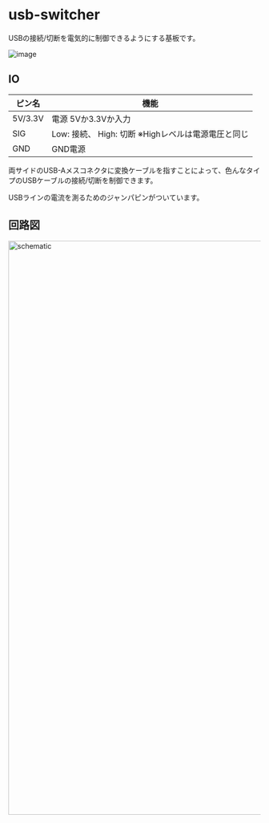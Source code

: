 # usb-switcher

USBの接続/切断を電気的に制御できるようにする基板です。

![image](https://user-images.githubusercontent.com/1204511/56092770-08443200-5efb-11e9-827e-4df59f45ffac.png)

## IO

| ピン名 | 機能 |
|-------|------|
|5V/3.3V| 電源 5Vか3.3Vか入力|
|SIG| Low: 接続、 High: 切断 ※Highレベルは電源電圧と同じ |
|GND| GND電源 |

両サイドのUSB-Aメスコネクタに変換ケーブルを指すことによって、色んなタイプのUSBケーブルの接続/切断を制御できます。

USBラインの電流を測るためのジャンパピンがついています。

## 回路図

<img width="1145" alt="schematic" src="https://user-images.githubusercontent.com/1204511/56092751-d6cb6680-5efa-11e9-9be2-2c5320f1e932.png">
